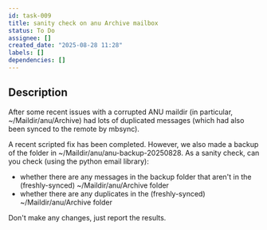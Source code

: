 ```yaml
---
id: task-009
title: sanity check on anu Archive mailbox
status: To Do
assignee: []
created_date: "2025-08-28 11:28"
labels: []
dependencies: []
---
```


## Description

After some recent issues with a corrupted ANU maildir (in particular,
~/Maildir/anu/Archive) had lots of duplicated messages (which had also been
synced to the remote by mbsync).

A recent scripted fix has been completed. However, we also made a backup of the
folder in ~/Maildir/anu/anu-backup-20250828. As a sanity check, can you check
(using the python email library):

- whether there are any messages in the backup folder that aren't in the
  (freshly-synced) ~/Maildir/anu/Archive folder
- whether there are any duplicates in the (freshly-synced) ~/Maildir/anu/Archive
  folder

Don't make any changes, just report the results.

